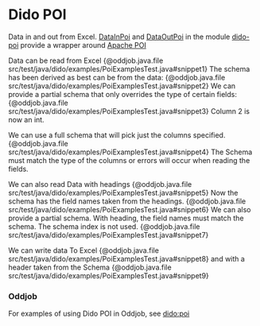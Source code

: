 Dido POI
========

Data in and out from Excel.
[DataInPoi](http://rgordon.co.uk/projects/dido/current/api/dido/poi/DataInPoi.html)
and [DataOutPoi](http://rgordon.co.uk/projects/dido/current/api/dido/poi/DataOutPoi.html)
in the module [dido-poi](../dido-poi) provide a wrapper around [Apache POI](https://poi.apache.org/)

Data can be read from Excel
{@oddjob.java.file src/test/java/dido/examples/PoiExamplesTest.java#snippet1}
The schema has been derived as best can be from the data:
{@oddjob.java.file src/test/java/dido/examples/PoiExamplesTest.java#snippet2}
We can provide a partial schema that only overrides the type of certain
fields:
{@oddjob.java.file src/test/java/dido/examples/PoiExamplesTest.java#snippet3}
Column 2 is now an int.

We can use a full schema that will pick just the columns specified.
{@oddjob.java.file src/test/java/dido/examples/PoiExamplesTest.java#snippet4}
The Schema must match the type of the columns or errors will occur when reading 
the fields.  

We can also read Data with headings
{@oddjob.java.file src/test/java/dido/examples/PoiExamplesTest.java#snippet5}
Now the schema has the field names taken from the headings.
{@oddjob.java.file src/test/java/dido/examples/PoiExamplesTest.java#snippet6}
We can also provide a partial schema. With heading, the field names must match the schema.
The schema index is not used.
{@oddjob.java.file src/test/java/dido/examples/PoiExamplesTest.java#snippet7}

We can write data To Excel
{@oddjob.java.file src/test/java/dido/examples/PoiExamplesTest.java#snippet8}
and with a header taken from the Schema
{@oddjob.java.file src/test/java/dido/examples/PoiExamplesTest.java#snippet9}

### Oddjob

For examples of using Dido POI in Oddjob, see [dido:poi](reference/dido/poi/layouts/DataRows.md)
